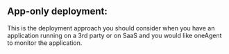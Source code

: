 ## App-only deployment:
This is the deployment approach you should consider when you have an application running on a 3rd party or on SaaS and you would like oneAgent to monitor the application.

